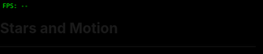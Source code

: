 # Stars and Motion

----

<!DOCTYPE html>
<html lang="en">
<head>
<meta charset="UTF-8">
<title>Rick's Dreamscape Prototype #3</title>
<style>
  html, body { margin:0; padding:0; overflow:hidden; height:100%; background:#000; }
  #canvas{position:absolute; top:0; left:0; width:100%; height:100%;}
  #fps{position:absolute; top:5px; left:5px; color:#0f0; font:12px monospace; z-index:100;}
</style>
</head>
<body>
<canvas id="canvas" aria-label="Interactive Dreamscape Canvas"></canvas>
<div id="fps" aria-label="FPS Counter">FPS: --</div>
<script>
// Invisible logging
const logs = [];
function log(evt) { logs.push({ time: Date.now(), type: evt.type, data: evt.detail || {} }); }

// Input capture & shake detection
window.addEventListener('devicemotion', e => {
  log(e);
  const a = e.accelerationIncludingGravity || e.acceleration;
  if (a) {
    const mag = Math.sqrt(a.x*a.x + a.y*a.y + a.z*a.z);
    if (mag > 25) for (let i = 0; i < 20; i++) spawnPetal();
  }
});
['touchstart','touchmove','touchend','mousedown','mousemove','mouseup','deviceorientation','orientationchange'].forEach(evt => {
  window.addEventListener(evt, log);
});

// Voice recognition & commands
let recognition, flashTimer = 0;
if ('webkitSpeechRecognition' in window) {
  recognition = new webkitSpeechRecognition();
  recognition.continuous = true;
  recognition.onresult = e => {
    const transcript = e.results[e.results.length-1][0].transcript.toLowerCase();
    log({ type: 'speech', transcript });
    if (transcript.includes('vine')) generateVine('F', 'F[+F]F[-F]F', 4);
    if (transcript.includes('petal')) for (let i=0; i<50; i++) spawnPetal();
    if (transcript.includes('flash')) flashTimer = 10;
  };
  recognition.start();
}

// Canvas & resize
const canvas = document.getElementById('canvas'), ctx = canvas.getContext('2d');
function resize() { canvas.width = innerWidth; canvas.height = innerHeight; }
window.addEventListener('resize', resize);
resize();

// Parallax variables
let px = 0, py = 0;
window.addEventListener('deviceorientation', e => {
  px = e.gamma / 45;
  py = e.beta / 90;
});

// Petal particles
let petals = [];
function spawnPetal() {
  petals.push({ x: Math.random()*canvas.width, y: -10, vy: Math.random()+0.5, r: Math.random()*3+2 });
}

// Fling physics
let flings = [], dragStart = null, dragX = 0, dragY = 0;
window.addEventListener('touchstart', e => {
  const t = e.touches[0];
  dragStart = { x: t.clientX, y: t.clientY, t: Date.now() };
});
window.addEventListener('touchmove', e => {
  const t = e.touches[0];
  dragX = t.clientX; dragY = t.clientY;
});
window.addEventListener('touchend', () => {
  if (!dragStart) return;
  const dt = Date.now() - dragStart.t;
  const vx = (dragX - dragStart.x) / dt * 10;
  const vy = (dragY - dragStart.y) / dt * 10;
  flings.push({ x: dragStart.x, y: dragStart.y, vx, vy, trail: [] });
  dragStart = null;
});

// Audio-reactive bloom
let analyser, dataArr;
if (navigator.mediaDevices && navigator.mediaDevices.getUserMedia) {
  navigator.mediaDevices.getUserMedia({ audio: true }).then(stream => {
    const audioCtx = new (window.AudioContext || window.webkitAudioContext)();
    const src = audioCtx.createMediaStreamSource(stream);
    analyser = audioCtx.createAnalyser();
    src.connect(analyser);
    analyser.fftSize = 64;
    dataArr = new Uint8Array(analyser.frequencyBinCount);
  });
}

// L-system vine
let vineCommands = '';
function generateVine(axiom, rule, iter) {
  let str = axiom;
  for (let i = 0; i < iter; i++) {
    str = str.split('').map(c => c === 'F' ? rule : c).join('');
  }
  vineCommands = str;
}
generateVine('F', 'F[+F]F[-F]F', 3);
function drawVine() {
  const stack = [], w = canvas.width, h = canvas.height;
  let x = w * 0.1, y = h * 0.9, ang = -Math.PI/2;
  ctx.strokeStyle = 'lime'; ctx.lineWidth = 1;
  ctx.beginPath(); ctx.moveTo(x, y);
  for (const c of vineCommands) {
    if (c === 'F') {
      x += Math.cos(ang)*10; y += Math.sin(ang)*10;
      ctx.lineTo(x, y);
    } else if (c === '+') ang += Math.PI/6;
    else if (c === '-') ang -= Math.PI/6;
    else if (c === '[') stack.push({ x, y, ang });
    else if (c === ']') {
      const p = stack.pop();
      x = p.x; y = p.y; ang = p.ang;
      ctx.moveTo(x, y);
    }
  }
  ctx.stroke();
}

// Animation & shader overlay
let lastTime = performance.now(), fps = 0;
function update(now) {
  const dt = now - lastTime;
  lastTime = now;
  fps = Math.round(1000 / dt);
  document.getElementById('fps').textContent = 'FPS: ' + fps;

  ctx.clearRect(0, 0, canvas.width, canvas.height);

  // Parallax background
  ctx.save();
  ctx.translate(px*30, py*30);
  const grd = ctx.createRadialGradient(canvas.width/2, canvas.height/2, 100, canvas.width/2, canvas.height/2, canvas.width);
  grd.addColorStop(0, '#002'); grd.addColorStop(1, '#220');
  ctx.fillStyle = grd;
  ctx.fillRect(-px*50, -py*50, canvas.width+px*100, canvas.height+py*100);
  ctx.restore();

  // Dynamic shader overlay
  const hue = (now/50) % 360;
  ctx.save();
  ctx.globalCompositeOperation = 'overlay';
  ctx.fillStyle = `hsla(${hue},100%,50%,0.02)`;
  ctx.fillRect(0, 0, canvas.width, canvas.height);
  ctx.restore();

  // Petals
  if (Math.random() < 0.05) spawnPetal();
  petals.forEach(p => {
    p.y += p.vy;
    ctx.fillStyle = 'rgba(255,182,193,0.7)';
    ctx.beginPath();
    ctx.arc(p.x, p.y, p.r, 0, 2*Math.PI);
    ctx.fill();
  });
  petals = petals.filter(p => p.y < canvas.height + 10);

  // Flings & trails
  flings.forEach(obj => {
    obj.vy += 0.5;
    obj.x += obj.vx; obj.y += obj.vy;
    obj.trail.push({ x: obj.x, y: obj.y });
    ctx.beginPath();
    obj.trail.slice(-10).forEach((pt, i) => { ctx.globalAlpha = i/10; ctx.lineTo(pt.x, pt.y); });
    ctx.strokeStyle = 'white'; ctx.stroke(); ctx.globalAlpha = 1;
    ctx.beginPath(); ctx.fillStyle = 'white'; ctx.arc(obj.x, obj.y, 5, 0, 2*Math.PI); ctx.fill();
  });
  flings = flings.filter(o => o.y < canvas.height + 50);

  // Audio-reactive bloom
  if (analyser) {
    analyser.getByteFrequencyData(dataArr);
    const avg = dataArr.reduce((sum, v) => sum + v, 0) / dataArr.length;
    ctx.save();
    ctx.globalAlpha = avg/255 * 0.5;
    ctx.beginPath();
    ctx.arc(canvas.width/2, canvas.height/2, avg, 0, 2*Math.PI);
    ctx.fillStyle = 'cyan'; ctx.fill();
    ctx.restore();
  }

  // Voice-triggered flash
  if (flashTimer > 0) {
    ctx.save();
    ctx.globalAlpha = flashTimer/10;
    ctx.fillStyle = 'white';
    ctx.fillRect(0, 0, canvas.width, canvas.height);
    ctx.restore();
    flashTimer--;
  }

  // Draw vine
  drawVine();

  requestAnimationFrame(update);
}
requestAnimationFrame(update);

// Send logs on exit
window.addEventListener('beforeunload', () => {
  navigator.sendBeacon('/log', JSON.stringify(logs));
});
</script>
</body>
</html>